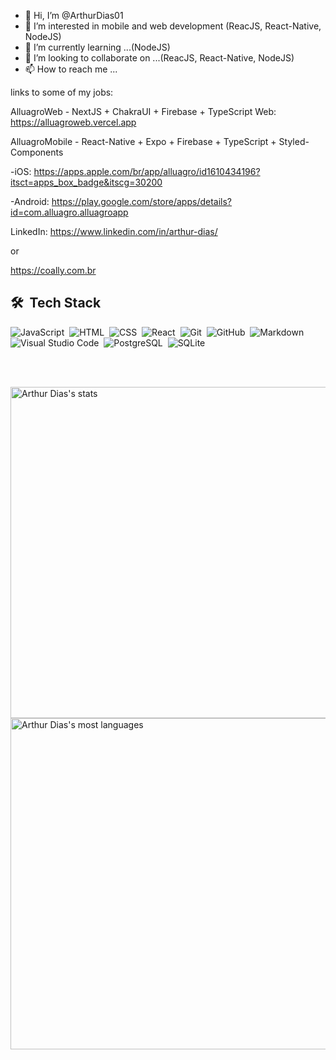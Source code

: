 - 👋 Hi, I’m @ArthurDias01
- 👀 I’m interested in mobile and web development (ReacJS, React-Native, NodeJS)
- 🌱 I’m currently learning ...(NodeJS)
- 💞️ I’m looking to collaborate on ...(ReacJS, React-Native, NodeJS)
- 📫 How to reach me ...

links to some of my jobs: 

AlluagroWeb - NextJS + ChakraUI + Firebase + TypeScript 
Web: https://alluagroweb.vercel.app


AlluagroMobile - React-Native + Expo + Firebase + TypeScript + Styled-Components


-iOS: https://apps.apple.com/br/app/alluagro/id1610434196?itsct=apps_box_badge&itscg=30200

-Android: https://play.google.com/store/apps/details?id=com.alluagro.alluagroapp

LinkedIn:
https://www.linkedin.com/in/arthur-dias/

or

https://coally.com.br

## 🛠 &nbsp;Tech Stack

![JavaScript](https://img.shields.io/badge/-JavaScript-05122A?style=flat&logo=javascript)&nbsp;
![HTML](https://img.shields.io/badge/-HTML-05122A?style=flat&logo=HTML5)&nbsp;
![CSS](https://img.shields.io/badge/-CSS-05122A?style=flat&logo=CSS3&logoColor=1572B6)&nbsp;
![React](https://img.shields.io/badge/-React-05122A?style=flat&logo=react)&nbsp;
![Git](https://img.shields.io/badge/-Git-05122A?style=flat&logo=git)&nbsp;
![GitHub](https://img.shields.io/badge/-GitHub-05122A?style=flat&logo=github)&nbsp;
![Markdown](https://img.shields.io/badge/-Markdown-05122A?style=flat&logo=markdown)&nbsp;
![Visual Studio Code](https://img.shields.io/badge/-Visual%20Studio%20Code-05122A?style=flat&logo=visual-studio-code&logoColor=007ACC)&nbsp;
![PostgreSQL](https://img.shields.io/badge/-PostgreSQL-05122A?style=flat&logo=postgresql)&nbsp;
![SQLite](https://img.shields.io/badge/-SQLite-05122A?style=flat&logo=sqlite)&nbsp;

<br><br>


<p align="left">
<img width="530em" src="https://github-readme-stats.vercel.app/api?username=arthurdias01&show_icons=true&theme=vision-friendly-dark" alt="Arthur Dias's stats"/>
<img width="530em" src="https://github-readme-stats.vercel.app/api/top-langs/?username=arthurdias01&layout=compact&theme=vision-friendly-dark" alt="Arthur Dias's most languages"/>
</p>

<!---
ArthurDias01/ArthurDias01 is a ✨ special ✨ repository because its `README.md` (this file) appears on your GitHub profile.
You can click the Preview link to take a look at your changes.
--->
